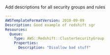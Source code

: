 
Add descriptions for all security groups and rules

```yaml
---
AWSTemplateFormatVersion: 2010-09-09
Description: Good example of redshift sgr
Resources:
  Queue:
    Type: AWS::Redshift::ClusterSecurityGroup
    Properties:
      Description: "Disallow bad stuff"
```
